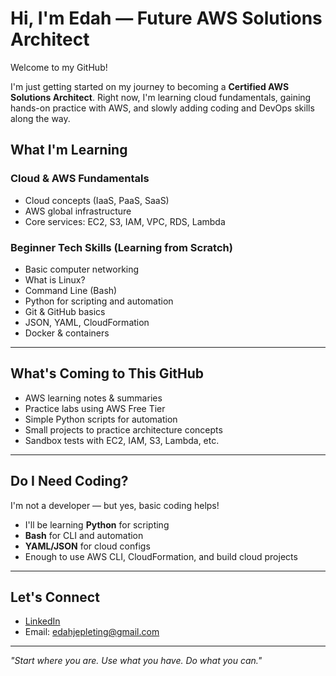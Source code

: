 # Hi, I'm Edah — Future AWS Solutions Architect

Welcome to my GitHub!

I'm just getting started on my journey to becoming a **Certified AWS Solutions Architect**. 
Right now, I'm learning cloud fundamentals, gaining hands-on practice with AWS, and slowly adding coding and DevOps skills along the way.


## What I'm Learning

### Cloud & AWS Fundamentals
- Cloud concepts (IaaS, PaaS, SaaS)
- AWS global infrastructure
- Core services: EC2, S3, IAM, VPC, RDS, Lambda

### Beginner Tech Skills (Learning from Scratch)
- Basic computer networking
- What is Linux?
- Command Line (Bash)
- Python for scripting and automation
- Git & GitHub basics
- JSON, YAML, CloudFormation
- Docker & containers

---

## What's Coming to This GitHub

- AWS learning notes & summaries
- Practice labs using AWS Free Tier
- Simple Python scripts for automation
- Small projects to practice architecture concepts
- Sandbox tests with EC2, IAM, S3, Lambda, etc.

---

## Do I Need Coding?

I'm not a developer — but yes, basic coding helps!
- I'll be learning **Python** for scripting
- **Bash** for CLI and automation
- **YAML/JSON** for cloud configs
- Enough to use AWS CLI, CloudFormation, and build cloud projects

---


## Let's Connect

- [LinkedIn](https://www.linkedin.com/in/edahjepleting)
- Email: edahjepleting@gmail.com

---

*"Start where you are. Use what you have. Do what you can."*

